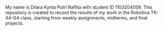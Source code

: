 My name is Dilara Kynta Putri Raflita with student ID 1103204059. This repository is created to record the results of my work in the Robotica TK-44-G4 class, starting from weekly assignments, midterms, and final projects.
